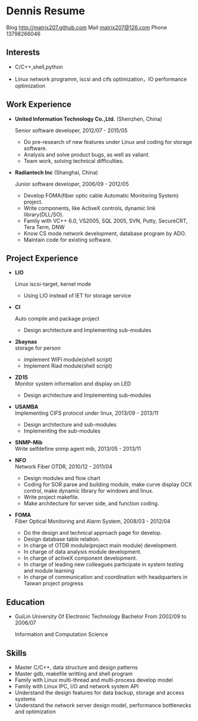 Dennis Resume
===============

Blog  http://matrix207.github.com
Mail            matrix207@126.com
Phone                 13798266046

Interests
---------

*	C/C++,shell,python

*	Linux network programm, iscsi and cifs optimization，IO performance optimization

Work Experience
---------------

*   **United Information Technology Co.,Ltd.** (Shenzhen, China)
	
    Senior software developer, 2012/07 - 2015/05
	
    -	Do pre-research of new features under Linux and coding for storage software.	
    -	Analysis and solve product bugs, as well as valiant.
    -	Team work, solving technical difficulties.

*   **Radiantech Inc** (Shanghai, China)
	
    Junior software developer, 2006/09 - 2012/05
	
	-	Develop FOMA(fiber optic cable Automatic Monitoring System) project.
	-	Write components, like ActiveX controls, dynamic link library(DLL/SO).
	-	Family with VC++ 6.0, VS2005, SQL 2005, SVN, Putty, SecureCRT, Tera Term, DNW
	-	Know CS mode network development, database program by ADO.
	-	Maintain code for existing software.

Project Experience
------------------

*   **LIO**

    Linux iscsi-target, kernel mode

    -   Using LIO instead of IET for storage service

*   **CI**

    Auto compile and package project
    -   Design architecture and Implementing sub-modules

*   **2baynas**   
	storage for person  
    -   implement WIFI module(shell script)
    -   Implement Riad module(shell script)

*	**ZD15**  
	Monitor system information and display on LED  
    -   Design architecture and Implementing sub-modules

*	**USAMBA**  
	Implementing CIFS protocol under linux,	2013/09 - 2013/11  
	-	Design architecture and sub-modules
	-	Implementing the sub-modules

*	**SNMP-Mib**  
	Write selfdefine snmp agent mib, 2013/05 - 2013/11  

*	**NFO**  
	Network Fiber OTDR,	2010/12 - 2011/04  
	-	Design modules and flow chart
	-	Coding for SOR parse and building module,
		make curve display OCX control,
		make dynamic library for windows and linux.
	-	Write project makefile.
	-	Make architecture for server side, and function coding.

*	**FOMA**  
	Fiber Optical Monitoring and Alarm System,  2008/03 - 2012/04  
	-	Do the design and technical approach page for develop.
	-	Design database table relation.
	-	In charge of OTDR module(project main module) development.
	-	In charge of data analysis module development.
	-	In charge of activeX component development.
	-	In charge of leading new colleagues participate in system testing and module learning
	-	In charge of communication and coordination with headquarters in Taiwan project progress

Education
---------

*   GuiLin University Of Electronic Technology Bachelor From 2002/09 to 2006/07

	Information and Computation Science

Skills
------

*   Master C/C++, data structure and design patterns
*   Master gdb, makefile writting and shell program
*   Family with Linux multi-thread and multi-process develop model
*	Family with Linux IPC, I/O and network system API
*	Understand the design features for data backup, storage and access systems
*	Understand the network server design model, performance bottlenecks and optimization
